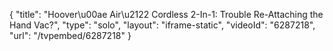 {
    "title": "Hoover\u00ae Air\u2122 Cordless 2-In-1: Trouble Re-Attaching the Hand Vac?",
    "type": "solo",
    "layout": "iframe-static",
    "videoId": "6287218",
    "url": "\/tvpembed\/6287218"
}